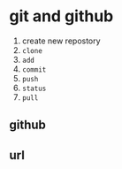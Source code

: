 # git and github

1. create new repostory
2. `clone`
3. `add`
4. `commit`
5. `push`
6. `status`
7. `pull`



## github

## url












